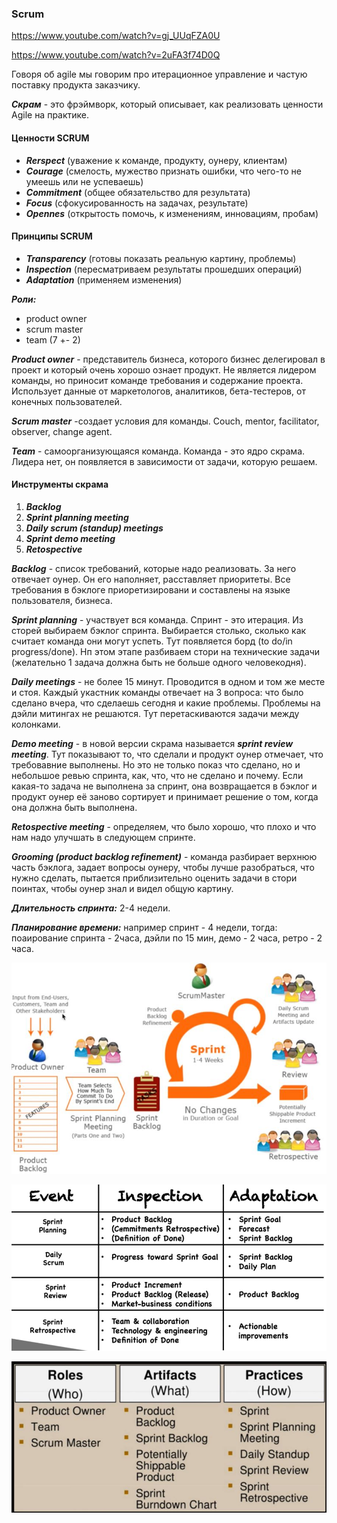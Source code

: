 ### Scrum
https://www.youtube.com/watch?v=gj_UUqFZA0U

https://www.youtube.com/watch?v=2uFA3f74D0Q


Говоря об agile мы говорим про итерационное управление и частую поставку продукта заказчику.

***Скрам*** - это фрэймворк, который описывает, как реализовать ценности Agile на практике.

#### Ценности SCRUM
- ***Rerspect*** (уважение к команде, продукту, оунеру, клиентам)
- ***Courage*** (смелость, мужество признать ошибки, что чего-то не умеешь или не успеваешь)
- ***Commitment*** (общее обязательство для результата)
- ***Focus*** (сфокусированность на задачах, результате)
- ***Opennes*** (открытость помочь, к изменениям, инновациям, пробам)

#### Принципы SCRUM
- ***Transparency*** (готовы показать реальную картину, проблемы)
- ***Inspection*** (пересматриваем результаты прошедших операций)
- ***Adaptation*** (применяем изменения)

***Роли:***
- product owner
- scrum master
- team (7 +- 2)

***Product owner*** - представитель бизнеса, которого бизнес делегировал в проект и который очень хорошо ознает продукт. Не является лидером команды, но приносит команде требования и содержание проекта. Использует данные от маркетологов, аналитиков, бета-тестеров, от конечных пользователей.

***Scrum master*** -создает условия для команды. Couch, mentor, facilitator, observer, change agent.

***Team*** - самоорганизующаяся команда.  Команда - это ядро скрама. Лидера нет, он появляется в зависимости от задачи, которую решаем.

#### Инструменты скрама
1. ***Backlog***
2. ***Sprint planning meeting***
3. ***Daily scrum (standup) meetings***
4. ***Sprint demo meeting***
5. ***Retospective***

***Backlog*** - список требований, которые надо реализовать. За него отвечает оунер. Он его наполняет, расставляет приоритеты. Все требования в бэклоге приоретизировани и составлены на языке пользователя, бизнеса.

***Sprint planning*** - участвует вся команда. Спринт - это итерация. Из сторей выбираем бэклог спринта. Выбирается столько, сколько как считает команда они могут успеть. Тут появляется борд (to do/in progress/done). Нп этом этапе разбиваем стори на технические задачи (желательно 1 задача должна быть не больше одного человекодня).

***Daily meetings*** - не более 15 минут. Проводится в одном и том же месте и стоя. Каждый укастник команды отвечает на 3 вопроса: что было сделано вчера, что сделаешь сегодня и какие проблемы. Проблемы на дэйли митингах не решаются. Тут перетаскиваются задачи между колонками.

***Demo meeting*** - в новой версии скрама называется ***sprint review meeting***. Тут показывают то, что сделали и продукт оунер отмечает, что требовавние выполнены. Но это не только показ что сделано, но и небольшое ревью спринта, как, что, что не сделано и почему. Если какая-то задача не выполнена за спринт, она возвращается в бэклог и продукт оунер её заново сортирует и принимает решение о том, когда она должна быть выполнена.

***Retospective meeting*** - определяем, что было хорошо, что плохо и что нам надо улучшать в следующем спринте.

***Grooming (product backlog refinement)*** - команда разбирает верхнюю часть бэклога, задает вопросы оунеру, чтобы лучше разобраться, что нужно сделать, пытается приблизительно оценить задачи в стори поинтах, чтобы оунер знал и видел общую картину.


***Длительность спринта:*** 2-4 недели.

***Планирование времени:*** например спринт - 4 недели, тогда: поаирование спринта - 2часа, дэйли по 15 мин, демо - 2 часа, ретро - 2 часа.

![scrum](scrum.JPG)

![events](events.JPG)

![artefacts](artefacts.JPG)
